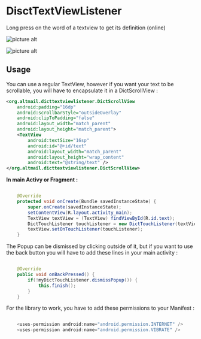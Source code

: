 # DisctTextViewListener


Long press on the word of a textview to get its definition (online)


![picture alt](https://github.com/ronpattern/DisctTextViewListener/blob/master/screenshot/screen1.gif)


![picture alt](https://github.com/ronpattern/DisctTextViewListener/blob/master/screenshot/screen2.gif)


## Usage

You can use a regular TextView, however if you want your text to be scrollable, you will have to encapsulate it in a DictScrollView :

```xml
<org.altmail.dicttextviewlistener.DictScrollView
    android:padding="16dp"
    android:scrollbarStyle="outsideOverlay"
    android:clipToPadding="false"
    android:layout_width="match_parent"
    android:layout_height="match_parent">
    <TextView
        android:textSize="16sp"
        android:id="@+id/text"
        android:layout_width="match_parent"
        android:layout_height="wrap_content"
        android:text="@string/text" />
</org.altmail.dicttextviewlistener.DictScrollView>
```  

**In main Activy or Fragment :**  


```java

    @Override
    protected void onCreate(Bundle savedInstanceState) {
        super.onCreate(savedInstanceState);
        setContentView(R.layout.activity_main);
        TextView textView = (TextView) findViewById(R.id.text);
        DictTouchListener touchListener = new DictTouchListener(textView, (ViewGroup) findViewById(android.R.id.content));
        textView.setOnTouchListener(touchListener);
    }

```

The Popup can be dismissed by clicking outside of it, but if you want to use the back button you will have to add these lines in your main activity :


```java

    @Override
    public void onBackPressed() {
        if(!myDictTouchListener.dismissPopup()) {
            this.finish();
        }
    }

```

For the library to work, you have to add these permissions to your Manifest :


```java

    <uses-permission android:name="android.permission.INTERNET" />
    <uses-permission android:name="android.permission.VIBRATE" />

```

